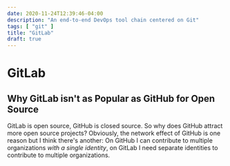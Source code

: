 ```yaml
---
date: 2020-11-24T12:39:46-04:00
description: "An end-to-end DevOps tool chain centered on Git"
tags: [ "git" ]
title: "GitLab"
draft: true
---
```


# GitLab

## Why GitLab isn't as Popular as GitHub for Open Source

GitLab is open source, GitHub is closed source. So why does GitHub attract more open source projects? Obviously, the network effect of GitHub is one reason but I think there's another: On GitHub I can contribute to multiple organizations _with a single identity_, on GitLab I need separate identities to contribute to multiple organizations.


